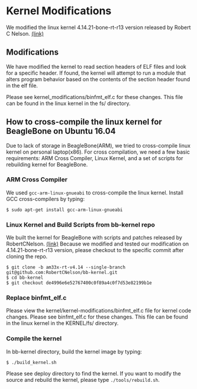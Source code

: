 # Kernel Modifications

We modified the linux kernel 4.14.21-bone-rt-r13 version released by Robert C Nelson. [(link)](https://github.com/RobertCNelson/bb-kernel)

## Modifications

We have modified the kernel to read section headers of ELF files and look for a specific header. If found, the kernel will attempt to run a module that alters program behavior based on the contents of the section header found in the elf file.

Please see kernel_modifications/binfmt_elf.c for these changes. This file can be found in the linux kernel in the fs/ directory.

## How to cross-compile the linux kernel for BeagleBone on Ubuntu 16.04

Due to lack of storage in BeagleBone(ARM), we tried to cross-compile linux kernel on personal laptop(x86). For cross compilation, we need a few basic requirements: ARM Cross Compiler, Linux Kernel, and a set of scripts for rebuilding kernel for BeagleBone.

### ARM Cross Compiler

We used `gcc-arm-linux-gnueabi` to cross-compile the linux kernel. Install GCC cross-compilers by typing:

    $ sudo apt-get install gcc-arm-linux-gnueabi

### Linux Kernel and Build Scripts from bb-kernel repo

We built the kernel for BeagleBone with scripts and patches released by RobertCNelson. [(link)](https://github.com/RobertCNelson/bb-kernel/tree/de4996e6e52767400c0f89a4c0f7d53e82199b1e) Because we modified and tested our modification on 4.14.21-bone-rt-r13 version, please checkout to the specific commit after cloning the repo.

    $ git clone -b am33x-rt-v4.14 --single-branch git@github.com:RobertCNelson/bb-kernel.git
    $ cd bb-kernel
    $ git checkout de4996e6e52767400c0f89a4c0f7d53e82199b1e
    
### Replace binfmt_elf.c

Please view the kernel/kernel-modifications/binfmt_elf.c file for kernel code changes. Please see binfmt_elf.c for these changes. This file can be found in the linux kernel in the KERNEL/fs/ directory.

### Compile the kernel

In bb-kernel directory, build the kernel image by typing:

    $ ./build_kernel.sh
Please see deploy directory to find the kernel. If you want to modify the source and rebuild the kernel, please type `./tools/rebuild.sh`.
